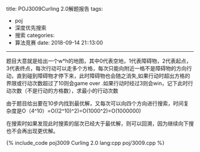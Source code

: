 title: POJ3009Curling 2.0解题报告
tags:
  - poj
  - 深度优先搜索
  - 搜索
categories:
  - 算法竞赛
date: 2018-09-14 21::13:00
---

题目大意就是给出一个w*h的地图，其中0代表空地，1代表障碍物，2代表起点，3代表终点，每次行动可以走多个方格，每次只能向附近一格不是障碍物的方向行动，直到碰到障碍物才停下来，此时障碍物也会随之消失,如果行动时超出方格的界限或行动次数超过了10则会game over .如果行动时经过3则会win，记下此时行动次数（不是行动的方格数），求最小的行动次数

由于题目给出要在10步内找到最优解，又每次可以向四个方向进行搜索，时间复杂度是O（4^10）=O((2^10)^2)=O(1000^2)=O(1000000)

在搜索时如果发现此时搜索的层次已经大于最优解，则可以回溯，因为继续向下搜也不会再出现更优解。

{% include_code poj3009 Curling 2.0 lang:cpp poj/3009.cpp %}